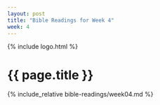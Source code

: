 ```yaml
---
layout: post
title: "Bible Readings for Week 4"
week: 4
---
```


{% include logo.html %}

# {{ page.title }}

{% include_relative bible-readings/week04.md %}

